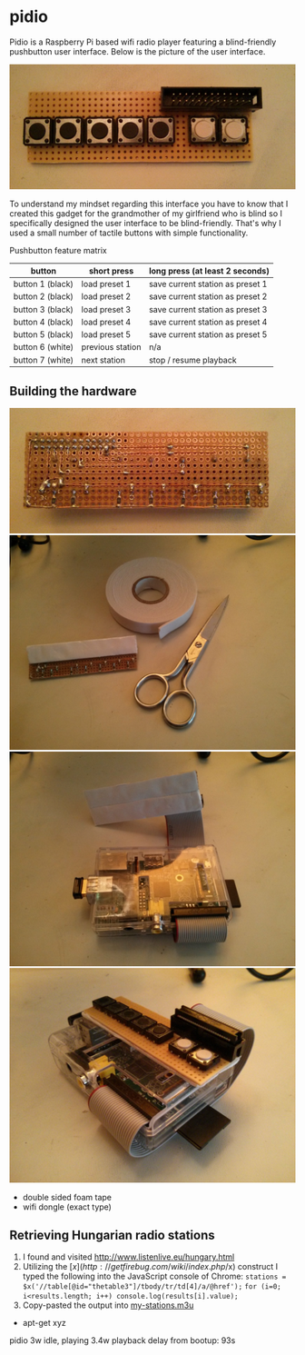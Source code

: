 pidio
=====

Pidio is a Raspberry Pi based wifi radio player featuring a blind-friendly pushbutton user interface.  Below is the picture of the user interface.

![front side of the button panel](photos/panel-front.jpg)

To understand my mindset regarding this interface you have to know that I created this gadget for the grandmother of my girlfriend who is blind so I specifically designed the user interface to be blind-friendly.  That's why I used a small number of tactile buttons with simple functionality.

Pushbutton feature matrix

| button           | short press      | long press (at least 2 seconds)  |
|------------------|------------------|----------------------------------|
| button 1 (black) | load preset 1    | save current station as preset 1 |
| button 2 (black) | load preset 2    | save current station as preset 2 |
| button 3 (black) | load preset 3    | save current station as preset 3 |
| button 4 (black) | load preset 4    | save current station as preset 4 |
| button 5 (black) | load preset 5    | save current station as preset 5 |
| button 6 (white) | previous station | n/a                              |
| button 7 (white) | next station     | stop / resume playback           |


Building the hardware
---------------------

![back side of the button panel](photos/panel-back.jpg)
![panel half-stickified](photos/panel-half-stickified.jpg)
![almost assembled unit](photos/almost-assembled.jpg)
![fully assembled unit](photos/fully-assembled.jpg)

* double sided foam tape
* wifi dongle (exact type)

Retrieving Hungarian radio stations
-----------------------------------

1. I found and visited http://www.listenlive.eu/hungary.html
2. Utilizing the [$x](http://getfirebug.com/wiki/index.php/$x) construct I typed the following into the JavaScript console of Chrome:
`stations = $x('//table[@id="thetable3"]/tbody/tr/td[4]/a/@href');`
`for (i=0; i<results.length; i++) console.log(results[i].value);`
3. Copy-pasted the output into [my-stations.m3u](my-stations.m3u)

* apt-get xyz

pidio 3w idle, playing 3.4w
playback delay from bootup: 93s
